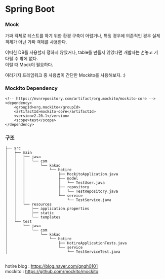 # Spring Boot 

### Mock
가짜 객체로 테스트를 하기 위한 환경 구축이 어렵거나, 특정 경우에 의존적인 경우 실제 객체가 아닌 가짜 객체를 사용한다. 


어떠한 DB를 사용할지 정하지 않았거나, table를 만들지 않았다면 개발자는 손놓고 기다릴 수 밖에 없다. </br>
이럴 때 Mock이 필요하다. </br>

여러가지 프레임워크 중 사용법이 간단한 Mockito를 사용해보자. :) 

### Mockito Dependency

```
<!-- https://mvnrepository.com/artifact/org.mockito/mockito-core -->
<dependency>
    <groupId>org.mockito</groupId>
    <artifactId>mockito-core</artifactId>
    <version>2.20.1</version>
    <scope>test</scope>
</dependency>
```

### 구조

```
├── src
│   ├── main
│   │   ├── java
│   │   │   └── com
│   │   │       └── kakao
│   │   │           └── hotire
│   │   │               ├── MockitoApplication.java
│   │   │               ├── model
│   │   │               │   └── TestUser.java
│   │   │               ├── repository
│   │   │               │   └── TestRepository.java
│   │   │               └── service
│   │   │                   └── TestService.java
│   │   └── resources
│   │       ├── application.properties
│   │       ├── static
│   │       └── templates
│   └── test
│       └── java
│           └── com
│               └── kakao
│                   └── hotire
│                       ├── HotireApplicationTests.java
│                       └── service
│                           └── TestServiceTest.java

```

</br> hotire blog : https://blog.naver.com/gngh0101
</br> mockito : https://github.com/mockito/mockito

